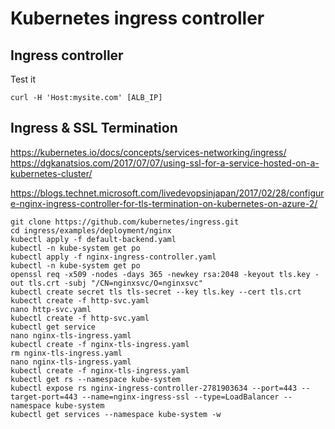 # Kubernetes ingress controller

## Ingress controller


Test it
```
curl -H 'Host:mysite.com' [ALB_IP]
```

## Ingress & SSL Termination
https://kubernetes.io/docs/concepts/services-networking/ingress/
https://dgkanatsios.com/2017/07/07/using-ssl-for-a-service-hosted-on-a-kubernetes-cluster/

https://blogs.technet.microsoft.com/livedevopsinjapan/2017/02/28/configure-nginx-ingress-controller-for-tls-termination-on-kubernetes-on-azure-2/

```
git clone https://github.com/kubernetes/ingress.git
cd ingress/examples/deployment/nginx
kubectl apply -f default-backend.yaml
kubectl -n kube-system get po
kubectl apply -f nginx-ingress-controller.yaml
kubectl -n kube-system get po
openssl req -x509 -nodes -days 365 -newkey rsa:2048 -keyout tls.key -out tls.crt -subj "/CN=nginxsvc/O=nginxsvc"
kubectl create secret tls tls-secret --key tls.key --cert tls.crt
kubectl create -f http-svc.yaml
nano http-svc.yaml
kubectl create -f http-svc.yaml
kubectl get service
nano nginx-tls-ingress.yaml
kubectl create -f nginx-tls-ingress.yaml
rm nginx-tls-ingress.yaml
nano nginx-tls-ingress.yaml
kubectl create -f nginx-tls-ingress.yaml
kubectl get rs --namespace kube-system
kubectl expose rs nginx-ingress-controller-2781903634 --port=443 --target-port=443 --name=nginx-ingress-ssl --type=LoadBalancer --namespace kube-system
kubectl get services --namespace kube-system -w
```